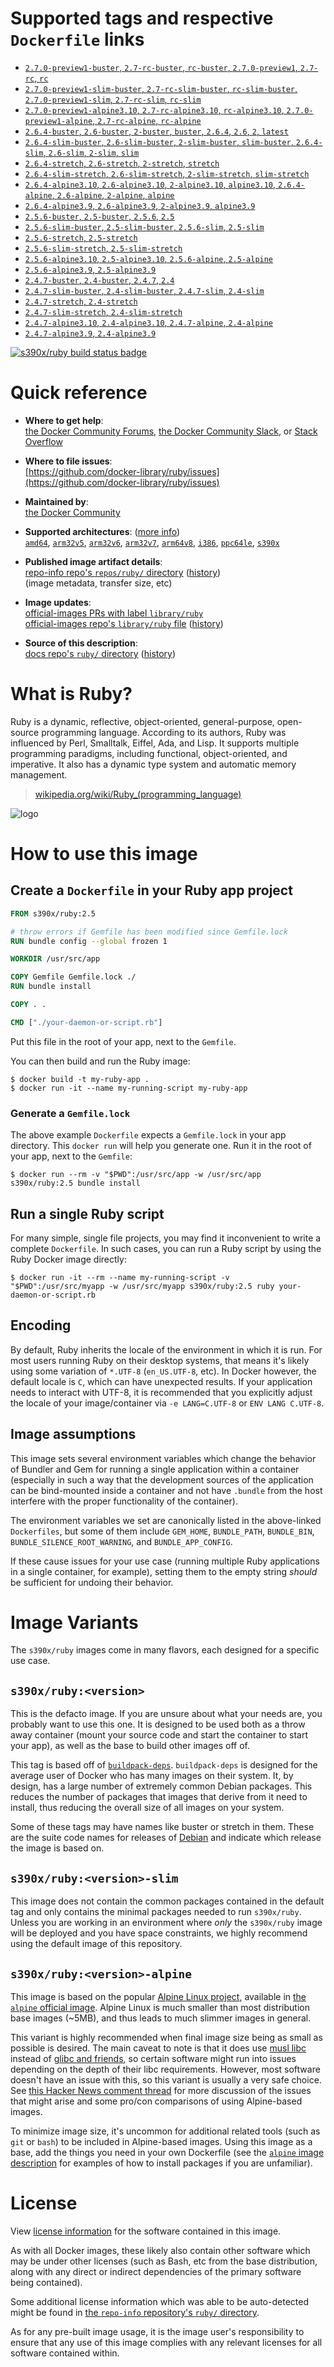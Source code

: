 <!--

********************************************************************************

WARNING:

    DO NOT EDIT "ruby/README.md"

    IT IS AUTO-GENERATED

    (from the other files in "ruby/" combined with a set of templates)

********************************************************************************

-->

# Supported tags and respective `Dockerfile` links

-	[`2.7.0-preview1-buster`, `2.7-rc-buster`, `rc-buster`, `2.7.0-preview1`, `2.7-rc`, `rc`](https://github.com/docker-library/ruby/blob/4e90a92eb25fd7527f8eb5b6cede5f217f93ab57/2.7-rc/buster/Dockerfile)
-	[`2.7.0-preview1-slim-buster`, `2.7-rc-slim-buster`, `rc-slim-buster`, `2.7.0-preview1-slim`, `2.7-rc-slim`, `rc-slim`](https://github.com/docker-library/ruby/blob/4e90a92eb25fd7527f8eb5b6cede5f217f93ab57/2.7-rc/buster/slim/Dockerfile)
-	[`2.7.0-preview1-alpine3.10`, `2.7-rc-alpine3.10`, `rc-alpine3.10`, `2.7.0-preview1-alpine`, `2.7-rc-alpine`, `rc-alpine`](https://github.com/docker-library/ruby/blob/4e90a92eb25fd7527f8eb5b6cede5f217f93ab57/2.7-rc/alpine3.10/Dockerfile)
-	[`2.6.4-buster`, `2.6-buster`, `2-buster`, `buster`, `2.6.4`, `2.6`, `2`, `latest`](https://github.com/docker-library/ruby/blob/6a7df7a72b4a3d1b3e06ead303841b3fdaca560e/2.6/buster/Dockerfile)
-	[`2.6.4-slim-buster`, `2.6-slim-buster`, `2-slim-buster`, `slim-buster`, `2.6.4-slim`, `2.6-slim`, `2-slim`, `slim`](https://github.com/docker-library/ruby/blob/6a7df7a72b4a3d1b3e06ead303841b3fdaca560e/2.6/buster/slim/Dockerfile)
-	[`2.6.4-stretch`, `2.6-stretch`, `2-stretch`, `stretch`](https://github.com/docker-library/ruby/blob/6a7df7a72b4a3d1b3e06ead303841b3fdaca560e/2.6/stretch/Dockerfile)
-	[`2.6.4-slim-stretch`, `2.6-slim-stretch`, `2-slim-stretch`, `slim-stretch`](https://github.com/docker-library/ruby/blob/6a7df7a72b4a3d1b3e06ead303841b3fdaca560e/2.6/stretch/slim/Dockerfile)
-	[`2.6.4-alpine3.10`, `2.6-alpine3.10`, `2-alpine3.10`, `alpine3.10`, `2.6.4-alpine`, `2.6-alpine`, `2-alpine`, `alpine`](https://github.com/docker-library/ruby/blob/6a7df7a72b4a3d1b3e06ead303841b3fdaca560e/2.6/alpine3.10/Dockerfile)
-	[`2.6.4-alpine3.9`, `2.6-alpine3.9`, `2-alpine3.9`, `alpine3.9`](https://github.com/docker-library/ruby/blob/6a7df7a72b4a3d1b3e06ead303841b3fdaca560e/2.6/alpine3.9/Dockerfile)
-	[`2.5.6-buster`, `2.5-buster`, `2.5.6`, `2.5`](https://github.com/docker-library/ruby/blob/32f51b68da57933c7ed66fde184e29846345a445/2.5/buster/Dockerfile)
-	[`2.5.6-slim-buster`, `2.5-slim-buster`, `2.5.6-slim`, `2.5-slim`](https://github.com/docker-library/ruby/blob/32f51b68da57933c7ed66fde184e29846345a445/2.5/buster/slim/Dockerfile)
-	[`2.5.6-stretch`, `2.5-stretch`](https://github.com/docker-library/ruby/blob/32f51b68da57933c7ed66fde184e29846345a445/2.5/stretch/Dockerfile)
-	[`2.5.6-slim-stretch`, `2.5-slim-stretch`](https://github.com/docker-library/ruby/blob/32f51b68da57933c7ed66fde184e29846345a445/2.5/stretch/slim/Dockerfile)
-	[`2.5.6-alpine3.10`, `2.5-alpine3.10`, `2.5.6-alpine`, `2.5-alpine`](https://github.com/docker-library/ruby/blob/32f51b68da57933c7ed66fde184e29846345a445/2.5/alpine3.10/Dockerfile)
-	[`2.5.6-alpine3.9`, `2.5-alpine3.9`](https://github.com/docker-library/ruby/blob/32f51b68da57933c7ed66fde184e29846345a445/2.5/alpine3.9/Dockerfile)
-	[`2.4.7-buster`, `2.4-buster`, `2.4.7`, `2.4`](https://github.com/docker-library/ruby/blob/a54569998bc011d4f79c25e532f21200bbf64dbb/2.4/buster/Dockerfile)
-	[`2.4.7-slim-buster`, `2.4-slim-buster`, `2.4.7-slim`, `2.4-slim`](https://github.com/docker-library/ruby/blob/a54569998bc011d4f79c25e532f21200bbf64dbb/2.4/buster/slim/Dockerfile)
-	[`2.4.7-stretch`, `2.4-stretch`](https://github.com/docker-library/ruby/blob/a54569998bc011d4f79c25e532f21200bbf64dbb/2.4/stretch/Dockerfile)
-	[`2.4.7-slim-stretch`, `2.4-slim-stretch`](https://github.com/docker-library/ruby/blob/a54569998bc011d4f79c25e532f21200bbf64dbb/2.4/stretch/slim/Dockerfile)
-	[`2.4.7-alpine3.10`, `2.4-alpine3.10`, `2.4.7-alpine`, `2.4-alpine`](https://github.com/docker-library/ruby/blob/a54569998bc011d4f79c25e532f21200bbf64dbb/2.4/alpine3.10/Dockerfile)
-	[`2.4.7-alpine3.9`, `2.4-alpine3.9`](https://github.com/docker-library/ruby/blob/a54569998bc011d4f79c25e532f21200bbf64dbb/2.4/alpine3.9/Dockerfile)

[![s390x/ruby build status badge](https://img.shields.io/jenkins/s/https/doi-janky.infosiftr.net/job/multiarch/job/s390x/job/ruby.svg?label=s390x/ruby%20%20build%20job)](https://doi-janky.infosiftr.net/job/multiarch/job/s390x/job/ruby/)

# Quick reference

-	**Where to get help**:  
	[the Docker Community Forums](https://forums.docker.com/), [the Docker Community Slack](https://blog.docker.com/2016/11/introducing-docker-community-directory-docker-community-slack/), or [Stack Overflow](https://stackoverflow.com/search?tab=newest&q=docker)

-	**Where to file issues**:  
	[https://github.com/docker-library/ruby/issues](https://github.com/docker-library/ruby/issues)

-	**Maintained by**:  
	[the Docker Community](https://github.com/docker-library/ruby)

-	**Supported architectures**: ([more info](https://github.com/docker-library/official-images#architectures-other-than-amd64))  
	[`amd64`](https://hub.docker.com/r/amd64/ruby/), [`arm32v5`](https://hub.docker.com/r/arm32v5/ruby/), [`arm32v6`](https://hub.docker.com/r/arm32v6/ruby/), [`arm32v7`](https://hub.docker.com/r/arm32v7/ruby/), [`arm64v8`](https://hub.docker.com/r/arm64v8/ruby/), [`i386`](https://hub.docker.com/r/i386/ruby/), [`ppc64le`](https://hub.docker.com/r/ppc64le/ruby/), [`s390x`](https://hub.docker.com/r/s390x/ruby/)

-	**Published image artifact details**:  
	[repo-info repo's `repos/ruby/` directory](https://github.com/docker-library/repo-info/blob/master/repos/ruby) ([history](https://github.com/docker-library/repo-info/commits/master/repos/ruby))  
	(image metadata, transfer size, etc)

-	**Image updates**:  
	[official-images PRs with label `library/ruby`](https://github.com/docker-library/official-images/pulls?q=label%3Alibrary%2Fruby)  
	[official-images repo's `library/ruby` file](https://github.com/docker-library/official-images/blob/master/library/ruby) ([history](https://github.com/docker-library/official-images/commits/master/library/ruby))

-	**Source of this description**:  
	[docs repo's `ruby/` directory](https://github.com/docker-library/docs/tree/master/ruby) ([history](https://github.com/docker-library/docs/commits/master/ruby))

# What is Ruby?

Ruby is a dynamic, reflective, object-oriented, general-purpose, open-source programming language. According to its authors, Ruby was influenced by Perl, Smalltalk, Eiffel, Ada, and Lisp. It supports multiple programming paradigms, including functional, object-oriented, and imperative. It also has a dynamic type system and automatic memory management.

> [wikipedia.org/wiki/Ruby_(programming_language)](https://en.wikipedia.org/wiki/Ruby_%28programming_language%29)

![logo](https://raw.githubusercontent.com/docker-library/docs/01c12653951b2fe592c1f93a13b4e289ada0e3a1/ruby/logo.png)

# How to use this image

## Create a `Dockerfile` in your Ruby app project

```dockerfile
FROM s390x/ruby:2.5

# throw errors if Gemfile has been modified since Gemfile.lock
RUN bundle config --global frozen 1

WORKDIR /usr/src/app

COPY Gemfile Gemfile.lock ./
RUN bundle install

COPY . .

CMD ["./your-daemon-or-script.rb"]
```

Put this file in the root of your app, next to the `Gemfile`.

You can then build and run the Ruby image:

```console
$ docker build -t my-ruby-app .
$ docker run -it --name my-running-script my-ruby-app
```

### Generate a `Gemfile.lock`

The above example `Dockerfile` expects a `Gemfile.lock` in your app directory. This `docker run` will help you generate one. Run it in the root of your app, next to the `Gemfile`:

```console
$ docker run --rm -v "$PWD":/usr/src/app -w /usr/src/app s390x/ruby:2.5 bundle install
```

## Run a single Ruby script

For many simple, single file projects, you may find it inconvenient to write a complete `Dockerfile`. In such cases, you can run a Ruby script by using the Ruby Docker image directly:

```console
$ docker run -it --rm --name my-running-script -v "$PWD":/usr/src/myapp -w /usr/src/myapp s390x/ruby:2.5 ruby your-daemon-or-script.rb
```

## Encoding

By default, Ruby inherits the locale of the environment in which it is run. For most users running Ruby on their desktop systems, that means it's likely using some variation of `*.UTF-8` (`en_US.UTF-8`, etc). In Docker however, the default locale is `C`, which can have unexpected results. If your application needs to interact with UTF-8, it is recommended that you explicitly adjust the locale of your image/container via `-e LANG=C.UTF-8` or `ENV LANG C.UTF-8`.

## Image assumptions

This image sets several environment variables which change the behavior of Bundler and Gem for running a single application within a container (especially in such a way that the development sources of the application can be bind-mounted inside a container and not have `.bundle` from the host interfere with the proper functionality of the container).

The environment variables we set are canonically listed in the above-linked `Dockerfiles`, but some of them include `GEM_HOME`, `BUNDLE_PATH`, `BUNDLE_BIN`, `BUNDLE_SILENCE_ROOT_WARNING`, and `BUNDLE_APP_CONFIG`.

If these cause issues for your use case (running multiple Ruby applications in a single container, for example), setting them to the empty string *should* be sufficient for undoing their behavior.

# Image Variants

The `s390x/ruby` images come in many flavors, each designed for a specific use case.

## `s390x/ruby:<version>`

This is the defacto image. If you are unsure about what your needs are, you probably want to use this one. It is designed to be used both as a throw away container (mount your source code and start the container to start your app), as well as the base to build other images off of.

This tag is based off of [`buildpack-deps`](https://hub.docker.com/_/buildpack-deps/). `buildpack-deps` is designed for the average user of Docker who has many images on their system. It, by design, has a large number of extremely common Debian packages. This reduces the number of packages that images that derive from it need to install, thus reducing the overall size of all images on your system.

Some of these tags may have names like buster or stretch in them. These are the suite code names for releases of [Debian](https://wiki.debian.org/DebianReleases) and indicate which release the image is based on.

## `s390x/ruby:<version>-slim`

This image does not contain the common packages contained in the default tag and only contains the minimal packages needed to run `s390x/ruby`. Unless you are working in an environment where *only* the `s390x/ruby` image will be deployed and you have space constraints, we highly recommend using the default image of this repository.

## `s390x/ruby:<version>-alpine`

This image is based on the popular [Alpine Linux project](http://alpinelinux.org), available in [the `alpine` official image](https://hub.docker.com/_/alpine). Alpine Linux is much smaller than most distribution base images (~5MB), and thus leads to much slimmer images in general.

This variant is highly recommended when final image size being as small as possible is desired. The main caveat to note is that it does use [musl libc](http://www.musl-libc.org) instead of [glibc and friends](http://www.etalabs.net/compare_libcs.html), so certain software might run into issues depending on the depth of their libc requirements. However, most software doesn't have an issue with this, so this variant is usually a very safe choice. See [this Hacker News comment thread](https://news.ycombinator.com/item?id=10782897) for more discussion of the issues that might arise and some pro/con comparisons of using Alpine-based images.

To minimize image size, it's uncommon for additional related tools (such as `git` or `bash`) to be included in Alpine-based images. Using this image as a base, add the things you need in your own Dockerfile (see the [`alpine` image description](https://hub.docker.com/_/alpine/) for examples of how to install packages if you are unfamiliar).

# License

View [license information](https://www.ruby-lang.org/en/about/license.txt) for the software contained in this image.

As with all Docker images, these likely also contain other software which may be under other licenses (such as Bash, etc from the base distribution, along with any direct or indirect dependencies of the primary software being contained).

Some additional license information which was able to be auto-detected might be found in [the `repo-info` repository's `ruby/` directory](https://github.com/docker-library/repo-info/tree/master/repos/ruby).

As for any pre-built image usage, it is the image user's responsibility to ensure that any use of this image complies with any relevant licenses for all software contained within.
